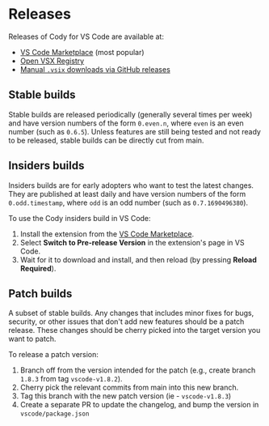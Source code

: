 # Releases

Releases of Cody for VS Code are available at:

- [VS Code Marketplace](https://marketplace.visualstudio.com/items?itemName=sourcegraph.cody-ai) (most popular)
- [Open VSX Registry](https://open-vsx.org/extension/sourcegraph/cody-ai)
- [Manual `.vsix` downloads via GitHub releases](https://github.com/sourcegraph/cody/releases)

## Stable builds

Stable builds are released periodically (generally several times per week) and have version numbers of the form `0.even.n`, where `even` is an even number (such as `0.6.5`). Unless features are still being tested and not ready to be released, stable builds can be directly cut from main.

## Insiders builds

Insiders builds are for early adopters who want to test the latest changes. They are published at least daily and have version numbers of the form `0.odd.timestamp`, where `odd` is an odd number (such as `0.7.1690496380`).

To use the Cody insiders build in VS Code:

1. Install the extension from the [VS Code Marketplace](https://marketplace.visualstudio.com/items?itemName=sourcegraph.cody-ai).
1. Select **Switch to Pre-release Version** in the extension's page in VS Code.
1. Wait for it to download and install, and then reload (by pressing **Reload Required**).

## Patch builds

A subset of stable builds. Any changes that includes minor fixes for bugs, security, or other issues that don't add new features should be a patch release. These changes should be cherry picked into the target version you want to patch. 

To release a patch version:
1. Branch off from the version intended for the patch (e.g., create branch `1.8.3` from tag `vscode-v1.8.2`).
2. Cherry pick the relevant commits from main into this new branch.
3. Tag this branch with the new patch version (ie - `vscode-v1.8.3`)
4. Create a separate PR to update the changelog, and bump the version in `vscode/package.json`

